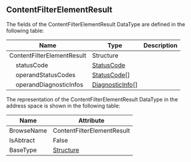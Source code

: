 <!-- datatype -->
## ContentFilterElementResult
<!-- end of description -->
The fields of the ContentFilterElementResult DataType are defined in the following table:  

|Name|Type|Description|
|---|---|---|
|ContentFilterElementResult|Structure||
|&nbsp;&nbsp;&nbsp;&nbsp;statusCode|[StatusCode](../../../Part4/DataTypes/StatusCode/readme.md)||
|&nbsp;&nbsp;&nbsp;&nbsp;operandStatusCodes|[StatusCode](../../../Part4/DataTypes/StatusCode/readme.md)[]||
|&nbsp;&nbsp;&nbsp;&nbsp;operandDiagnosticInfos|[DiagnosticInfo](../../../Part4/DataTypes/DiagnosticInfo/readme.md)[]||

The representation of the ContentFilterElementResult DataType in the address space is shown in the following table:  

|Name|Attribute|
|---|---|
|BrowseName|ContentFilterElementResult|
|IsAbtract|False|
|BaseType|[Structure](../../../Part3/DataTypes/Structure/readme.md)|

